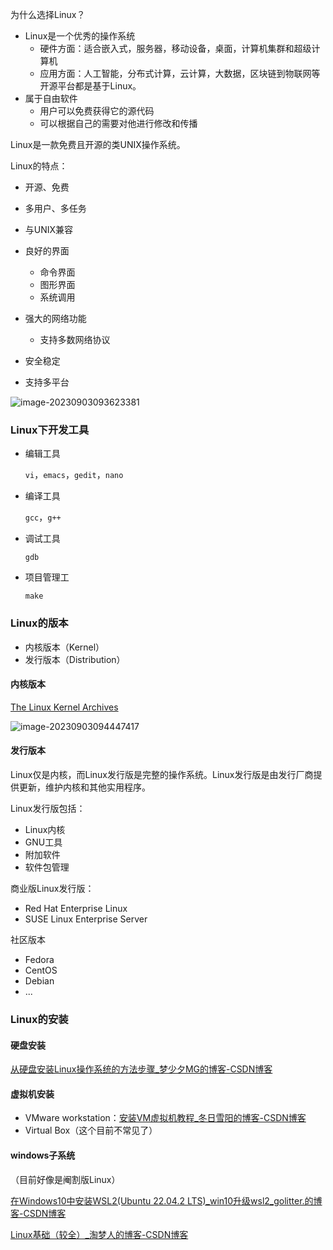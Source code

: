 为什么选择Linux？

- Linux是一个优秀的操作系统
  - 硬件方面：适合嵌入式，服务器，移动设备，桌面，计算机集群和超级计算机
  - 应用方面：人工智能，分布式计算，云计算，大数据，区块链到物联网等开源平台都是基于Linux。
- 属于自由软件
  - 用户可以免费获得它的源代码
  - 可以根据自己的需要对他进行修改和传播

Linux是一款免费且开源的类UNIX操作系统。

Linux的特点：

- 开源、免费
- 多用户、多任务
- 与UNIX兼容
- 良好的界面
  - 命令界面
  - 图形界面
  - 系统调用

- 强大的网络功能
  - 支持多数网络协议
- 安全稳定
- 支持多平台



![image-20230903093623381](https://cdn.789ak.com/img/image-20230903093623381.png)

### Linux下开发工具

- 编辑工具

  `vi`，`emacs`，`gedit`，`nano`

- 编译工具

  `gcc`，`g++`

- 调试工具

  `gdb`

- 项目管理工

  `make`

### Linux的版本

- 内核版本（Kernel）
- 发行版本（Distribution）

#### 内核版本

[The Linux Kernel Archives](https://www.kernel.org/)

![image-20230903094447417](https://cdn.789ak.com/img/image-20230903094447417.png)

#### 发行版本

Linux仅是内核，而Linux发行版是完整的操作系统。Linux发行版是由发行厂商提供更新，维护内核和其他实用程序。

Linux发行版包括：

- Linux内核
- GNU工具
- 附加软件
- 软件包管理

商业版Linux发行版：

- Red Hat Enterprise Linux
- SUSE Linux Enterprise Server

社区版本

- Fedora
- CentOS
- Debian
- ...

### Linux的安装

#### 硬盘安装

[从硬盘安装Linux操作系统的方法步骤_梦少夕MG的博客-CSDN博客](https://blog.csdn.net/alin0725/article/details/1554148?ops_request_misc=%7B%22request%5Fid%22%3A%22169370572616800225559863%22%2C%22scm%22%3A%2220140713.130102334..%22%7D&request_id=169370572616800225559863&biz_id=0&utm_medium=distribute.pc_search_result.none-task-blog-2~all~sobaiduend~default-1-1554148-null-null.142^v93^insert_down1&utm_term=Linux硬盘安装&spm=1018.2226.3001.4187)

#### 虚拟机安装

- VMware workstation：[安装VM虚拟机教程_冬日雪阳的博客-CSDN博客](https://blog.csdn.net/dongrixueyang/article/details/122822923?ops_request_misc=%7B%22request%5Fid%22%3A%22169370579516800188581993%22%2C%22scm%22%3A%2220140713.130102334..%22%7D&request_id=169370579516800188581993&biz_id=0&utm_medium=distribute.pc_search_result.none-task-blog-2~all~top_positive~default-1-122822923-null-null.142^v93^insert_down1&utm_term=VM&spm=1018.2226.3001.4187)
- Virtual Box（这个目前不常见了）

#### windows子系统

（目前好像是阉割版Linux）

[在Windows10中安装WSL2(Ubuntu 22.04.2 LTS)_win10升级wsl2_golitter.的博客-CSDN博客](https://blog.csdn.net/qq_63432403/article/details/130297605?spm=1001.2014.3001.5502)





[Linux基础（较全）_淘梦人的博客-CSDN博客](https://blog.csdn.net/weixin_44406449/article/details/115351707?ops_request_misc=%7B%22request%5Fid%22%3A%22169370493816777224462353%22%2C%22scm%22%3A%2220140713.130102334..%22%7D&request_id=169370493816777224462353&biz_id=0&utm_medium=distribute.pc_search_result.none-task-blog-2~all~top_positive~default-5-115351707-null-null.142^v93^insert_down1&utm_term=Linux&spm=1018.2226.3001.4187)